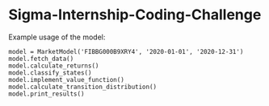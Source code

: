 # Sigma-Internship-Coding-Challenge

Example usage of the model:

    model = MarketModel('FIBBG000B9XRY4', '2020-01-01', '2020-12-31')
    model.fetch_data()
    model.calculate_returns()
    model.classify_states()
    model.implement_value_function()
    model.calculate_transition_distribution()
    model.print_results()
